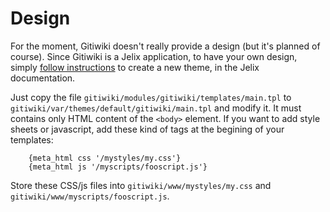 
# Design

For the moment, Gitiwiki doesn't really provide a design (but it's planned of course).
Since Gitiwiki is a Jelix application, to have your own design, simply
[follow instructions](http://docs.jelix.org/en/manual-1.3/themes)
to create a new theme, in the Jelix documentation.

Just copy the file `gitiwiki/modules/gitiwiki/templates/main.tpl` to 
`gitiwiki/var/themes/default/gitiwiki/main.tpl` and modify it. It must contains only
HTML content of the `<body>` element. If you want to add style sheets or javascript,
add these kind of tags at the begining of your templates:

```
    {meta_html css '/mystyles/my.css'}
    {meta_html js '/myscripts/fooscript.js'}
```

Store these CSS/js files into `gitiwiki/www/mystyles/my.css` and `gitiwiki/www/myscripts/fooscript.js`.


